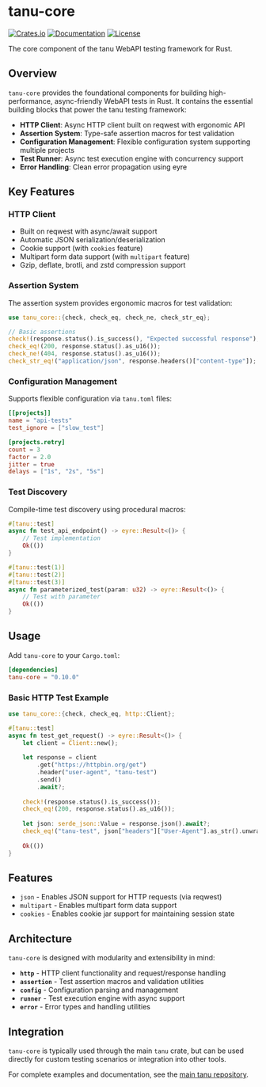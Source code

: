 # tanu-core

[![Crates.io](https://img.shields.io/crates/v/tanu-core)](https://crates.io/crates/tanu-core)
[![Documentation](https://docs.rs/tanu-core/badge.svg)](https://docs.rs/tanu-core)
[![License](https://img.shields.io/crates/l/tanu-core)](https://github.com/tanu-rs/tanu/blob/main/LICENSE)

The core component of the tanu WebAPI testing framework for Rust.

## Overview

`tanu-core` provides the foundational components for building high-performance, async-friendly WebAPI tests in Rust. It contains the essential building blocks that power the tanu testing framework:

- **HTTP Client**: Async HTTP client built on reqwest with ergonomic API
- **Assertion System**: Type-safe assertion macros for test validation
- **Configuration Management**: Flexible configuration system supporting multiple projects
- **Test Runner**: Async test execution engine with concurrency support
- **Error Handling**: Clean error propagation using eyre

## Key Features

### HTTP Client
- Built on reqwest with async/await support
- Automatic JSON serialization/deserialization
- Cookie support (with `cookies` feature)
- Multipart form data support (with `multipart` feature)
- Gzip, deflate, brotli, and zstd compression support

### Assertion System
The assertion system provides ergonomic macros for test validation:

```rust
use tanu_core::{check, check_eq, check_ne, check_str_eq};

// Basic assertions
check!(response.status().is_success(), "Expected successful response");
check_eq!(200, response.status().as_u16());
check_ne!(404, response.status().as_u16());
check_str_eq!("application/json", response.headers()["content-type"]);
```

### Configuration Management
Supports flexible configuration via `tanu.toml` files:

```toml
[[projects]]
name = "api-tests"
test_ignore = ["slow_test"]

[projects.retry]
count = 3
factor = 2.0
jitter = true
delays = ["1s", "2s", "5s"]
```

### Test Discovery
Compile-time test discovery using procedural macros:

```rust
#[tanu::test]
async fn test_api_endpoint() -> eyre::Result<()> {
    // Test implementation
    Ok(())
}

#[tanu::test(1)]
#[tanu::test(2)]
#[tanu::test(3)]
async fn parameterized_test(param: u32) -> eyre::Result<()> {
    // Test with parameter
    Ok(())
}
```

## Usage

Add `tanu-core` to your `Cargo.toml`:

```toml
[dependencies]
tanu-core = "0.10.0"
```

### Basic HTTP Test Example

```rust
use tanu_core::{check, check_eq, http::Client};

#[tanu::test]
async fn test_get_request() -> eyre::Result<()> {
    let client = Client::new();
    
    let response = client
        .get("https://httpbin.org/get")
        .header("user-agent", "tanu-test")
        .send()
        .await?;
    
    check!(response.status().is_success());
    check_eq!(200, response.status().as_u16());
    
    let json: serde_json::Value = response.json().await?;
    check_eq!("tanu-test", json["headers"]["User-Agent"].as_str().unwrap());
    
    Ok(())
}
```

## Features

- `json` - Enables JSON support for HTTP requests (via reqwest)
- `multipart` - Enables multipart form data support
- `cookies` - Enables cookie jar support for maintaining session state

## Architecture

`tanu-core` is designed with modularity and extensibility in mind:

- **`http`** - HTTP client functionality and request/response handling
- **`assertion`** - Test assertion macros and validation utilities
- **`config`** - Configuration parsing and management
- **`runner`** - Test execution engine with async support
- **`error`** - Error types and handling utilities

## Integration

`tanu-core` is typically used through the main `tanu` crate, but can be used directly for custom testing scenarios or integration into other tools.

For complete examples and documentation, see the [main tanu repository](https://github.com/tanu-rs/tanu).